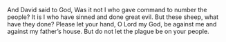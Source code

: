 And David said to God, Was it not I who gave command to number the people? It is I who have sinned and done great evil. But these sheep, what have they done? Please let your hand, O Lord my God, be against me and against my father’s house. But do not let the plague be on your people.
